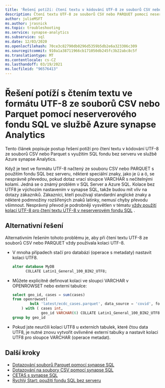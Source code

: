 ```yaml
---
title: 'Řešení potíží: čtení textu v kódování UTF-8 ze souborů CSV nebo PARQUET pomocí neserverového fondu SQL'
description: Čtení textu UTF-8 ze souborů CSV nebo PARQUET pomocí neserverového fondu SQL ve službě Azure synapse Analytics
author: julieMSFT
ms.author: jrasnick
ms.topic: troubleshooting
ms.service: synapse-analytics
ms.subservice: sql
ms.date: 12/03/2020
ms.openlocfilehash: 70ce3c82790db0296d5359b5db2e6a323306c309
ms.sourcegitcommit: 910a1a38711966cb171050db245fc3b22abc8c5f
ms.translationtype: MT
ms.contentlocale: cs-CZ
ms.lasthandoff: 03/19/2021
ms.locfileid: "96576413"
---
```

# <a name="troubleshoot-reading-utf-8-text-from-csv-or-parquet-files-using-serverless-sql-pool-in-azure-synapse-analytics"></a>Řešení potíží s čtením textu ve formátu UTF-8 ze souborů CSV nebo Parquet pomocí neserverového fondu SQL ve službě Azure synapse Analytics

Tento článek popisuje postup řešení potíží pro čtení textu v kódování UTF-8 ze souborů CSV nebo Parquet s využitím SQL fondu bez serveru ve službě Azure synapse Analytics.

Když je text ve formátu UTF-8 načtený ze souboru CSV nebo PARQUET s použitím fondu SQL bez serveru, některé speciální znaky, jako je ü a ö, se nesprávně převedou, pokud dotaz vrací sloupce VARCHAR s nečitelnými kolami. Jedná se o známý problém v SQL Server a Azure SQL. Kolace bez UTF8 je výchozím nastavením v synapse SQL, takže budou mít vliv na dotazy zákazníků. Zákazníci, kteří používají standardní anglické znaky a některé podmnožiny rozšířených znaků latinky, nemusí chyby převodu všimnout. Nesprávný převod je podrobněji vysvětlen v tématu [vždy použití kolací UTF-8 pro čtení textu UTF-8 v neserverovém fondu SQL](https://techcommunity.microsoft.com/t5/azure-synapse-analytics/always-use-utf-8-collations-to-read-utf-8-text-in-serverless-sql/ba-p/1883633) .

## <a name="workaround"></a>Alternativní řešení

Alternativním řešením tohoto problému je, aby při čtení textu UTF-8 ze souborů CSV nebo PARQUET vždy používala kolaci UTF-8.

- V mnoha případech stačí pro databázi (operace s metadaty) nastavit kolaci UTF8.

   ```sql
   alter database MyDB
         COLLATE Latin1_General_100_BIN2_UTF8;
   ```

- Můžete explicitně definovat kolaci ve sloupci VARCHAR v OPENROWSET nebo externí tabulce:

   ```sql
   select geo_id, cases = sum(cases)
   from openrowset(
           bulk 'latest/ecdc_cases.parquet', data_source = 'covid', format = 'parquet'
       ) with ( cases int,
                geo_id VARCHAR(6) COLLATE Latin1_General_100_BIN2_UTF8 ) as rows
   group by geo_id
   ```
 
- Pokud jste neurčili kolaci UTF8 u externích tabulek, které čtou data UTF8, je nutné znovu vytvořit ovlivněné externí tabulky a nastavit kolaci UTF8 pro sloupce VARCHAR (operace metadat).


## <a name="next-steps"></a>Další kroky

* [Dotazování souborů Parquet pomocí synapse SQL](../sql/query-parquet-files.md)
* [Dotazování na soubory CSV pomocí synapse SQL](../sql/query-single-csv-file.md)
* [CETAS s synapse SQL](../sql/develop-tables-cetas.md)
* [Rychlý Start: použití fondu SQL bez serveru](../quickstart-sql-on-demand.md)
